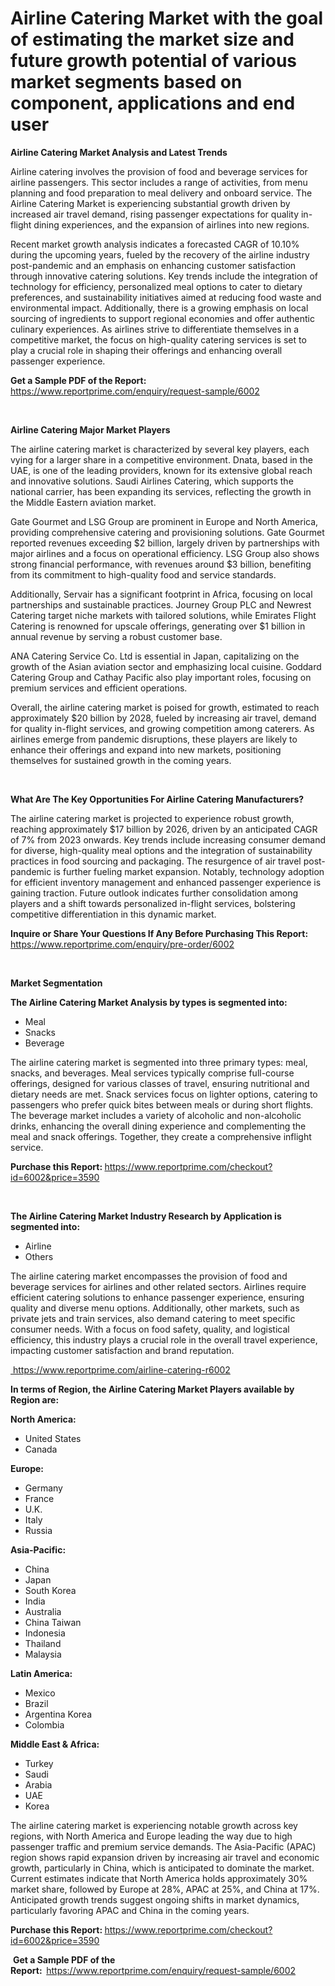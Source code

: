 <p><h1>Airline Catering Market with the goal of estimating the market size and future growth potential of various market segments based on component, applications and end user</h1></p><p><strong>Airline Catering Market Analysis and Latest Trends</strong></p>
<p><p>Airline catering involves the provision of food and beverage services for airline passengers. This sector includes a range of activities, from menu planning and food preparation to meal delivery and onboard service. The Airline Catering Market is experiencing substantial growth driven by increased air travel demand, rising passenger expectations for quality in-flight dining experiences, and the expansion of airlines into new regions.</p><p>Recent market growth analysis indicates a forecasted CAGR of 10.10% during the upcoming years, fueled by the recovery of the airline industry post-pandemic and an emphasis on enhancing customer satisfaction through innovative catering solutions. Key trends include the integration of technology for efficiency, personalized meal options to cater to dietary preferences, and sustainability initiatives aimed at reducing food waste and environmental impact. Additionally, there is a growing emphasis on local sourcing of ingredients to support regional economies and offer authentic culinary experiences. As airlines strive to differentiate themselves in a competitive market, the focus on high-quality catering services is set to play a crucial role in shaping their offerings and enhancing overall passenger experience.</p></p>
<p><strong>Get a Sample PDF of the Report:&nbsp;</strong> <a href="https://www.reportprime.com/enquiry/request-sample/6002?utm_campaign=4542&utm_medium=2&utm_source=Github&utm_content=ia&utm_term=14052025&utm_id=airline-catering">https://www.reportprime.com/enquiry/request-sample/6002</a></p>
<p>&nbsp;</p>
<p><strong>Airline Catering Major Market Players</strong></p>
<p><p>The airline catering market is characterized by several key players, each vying for a larger share in a competitive environment. Dnata, based in the UAE, is one of the leading providers, known for its extensive global reach and innovative solutions. Saudi Airlines Catering, which supports the national carrier, has been expanding its services, reflecting the growth in the Middle Eastern aviation market.</p><p>Gate Gourmet and LSG Group are prominent in Europe and North America, providing comprehensive catering and provisioning solutions. Gate Gourmet reported revenues exceeding $2 billion, largely driven by partnerships with major airlines and a focus on operational efficiency. LSG Group also shows strong financial performance, with revenues around $3 billion, benefiting from its commitment to high-quality food and service standards.</p><p>Additionally, Servair has a significant footprint in Africa, focusing on local partnerships and sustainable practices. Journey Group PLC and Newrest Catering target niche markets with tailored solutions, while Emirates Flight Catering is renowned for upscale offerings, generating over $1 billion in annual revenue by serving a robust customer base.</p><p>ANA Catering Service Co. Ltd is essential in Japan, capitalizing on the growth of the Asian aviation sector and emphasizing local cuisine. Goddard Catering Group and Cathay Pacific also play important roles, focusing on premium services and efficient operations.</p><p>Overall, the airline catering market is poised for growth, estimated to reach approximately $20 billion by 2028, fueled by increasing air travel, demand for quality in-flight services, and growing competition among caterers. As airlines emerge from pandemic disruptions, these players are likely to enhance their offerings and expand into new markets, positioning themselves for sustained growth in the coming years.</p></p>
<p>&nbsp;</p>
<p><strong>What Are The Key Opportunities For Airline Catering Manufacturers?</strong></p>
<p><p>The airline catering market is projected to experience robust growth, reaching approximately $17 billion by 2026, driven by an anticipated CAGR of 7% from 2023 onwards. Key trends include increasing consumer demand for diverse, high-quality meal options and the integration of sustainability practices in food sourcing and packaging. The resurgence of air travel post-pandemic is further fueling market expansion. Notably, technology adoption for efficient inventory management and enhanced passenger experience is gaining traction. Future outlook indicates further consolidation among players and a shift towards personalized in-flight services, bolstering competitive differentiation in this dynamic market.</p></p>
<p><strong>Inquire or Share Your Questions If Any Before Purchasing This Report:</strong> <a href="https://www.reportprime.com/enquiry/pre-order/6002?utm_campaign=4542&utm_medium=2&utm_source=Github&utm_content=ia&utm_term=14052025&utm_id=airline-catering">https://www.reportprime.com/enquiry/pre-order/6002</a></p>
<p>&nbsp;</p>
<p><strong>Market Segmentation</strong></p>
<p><strong>The Airline Catering Market Analysis by types is segmented into:</strong></p>
<p><ul><li>Meal</li><li>Snacks</li><li>Beverage</li></ul></p>
<p><p>The airline catering market is segmented into three primary types: meal, snacks, and beverages. Meal services typically comprise full-course offerings, designed for various classes of travel, ensuring nutritional and dietary needs are met. Snack services focus on lighter options, catering to passengers who prefer quick bites between meals or during short flights. The beverage market includes a variety of alcoholic and non-alcoholic drinks, enhancing the overall dining experience and complementing the meal and snack offerings. Together, they create a comprehensive inflight service.</p></p>
<p><strong>Purchase this Report:&nbsp;</strong><a href="https://www.reportprime.com/checkout?id=6002&price=3590&utm_campaign=4542&utm_medium=2&utm_source=Github&utm_content=ia&utm_term=14052025&utm_id=airline-catering">https://www.reportprime.com/checkout?id=6002&price=3590</a></p>
<p>&nbsp;</p>
<p><strong>The Airline Catering Market Industry Research by Application is segmented into:</strong></p>
<p><ul><li>Airline</li><li>Others</li></ul></p>
<p><p>The airline catering market encompasses the provision of food and beverage services for airlines and other related sectors. Airlines require efficient catering solutions to enhance passenger experience, ensuring quality and diverse menu options. Additionally, other markets, such as private jets and train services, also demand catering to meet specific consumer needs. With a focus on food safety, quality, and logistical efficiency, this industry plays a crucial role in the overall travel experience, impacting customer satisfaction and brand reputation.</p></p>
<p><a href="https://www.reportprime.com/airline-catering-r6002?utm_campaign=4542&utm_medium=2&utm_source=Github&utm_content=ia&utm_term=14052025&utm_id=airline-catering">&nbsp;https://www.reportprime.com/airline-catering-r6002</a></p>
<p><strong>In terms of Region, the Airline Catering Market Players available by Region are:</strong></p>
<p>
    <p> <strong> North America: </strong>
        <ul>
            <li>United States</li>
            <li>Canada</li>
        </ul>
        </p> 
    <p> <strong> Europe: </strong>
        <ul>
            <li>Germany</li>
            <li>France</li>
            <li>U.K.</li>
            <li>Italy</li>
            <li>Russia</li>
        </ul>
        </p> 
    <p> <strong> Asia-Pacific: </strong>
        <ul>
            <li>China</li>
            <li>Japan</li>
            <li>South Korea</li>
            <li>India</li>
            <li>Australia</li>
            <li>China Taiwan</li>
            <li>Indonesia</li>
            <li>Thailand</li>
            <li>Malaysia</li>
        </ul>
        </p> 
    <p> <strong> Latin America: </strong>
        <ul>
            <li>Mexico</li>
            <li>Brazil</li>
            <li>Argentina Korea</li>
            <li>Colombia</li>
        </ul>
        </p> 
    <p> <strong> Middle East & Africa: </strong>
        <ul>
            <li>Turkey</li>
            <li>Saudi</li>
            <li>Arabia</li>
            <li>UAE</li>
            <li>Korea</li>
        </ul>
    </p>
    </p>
<p><p>The airline catering market is experiencing notable growth across key regions, with North America and Europe leading the way due to high passenger traffic and premium service demands. The Asia-Pacific (APAC) region shows rapid expansion driven by increasing air travel and economic growth, particularly in China, which is anticipated to dominate the market. Current estimates indicate that North America holds approximately 30% market share, followed by Europe at 28%, APAC at 25%, and China at 17%. Anticipated growth trends suggest ongoing shifts in market dynamics, particularly favoring APAC and China in the coming years.</p></p>
<p><strong>Purchase this Report: </strong><a href="https://www.reportprime.com/checkout?id=6002&price=3590&utm_campaign=4542&utm_medium=2&utm_source=Github&utm_content=ia&utm_term=14052025&utm_id=airline-catering">https://www.reportprime.com/checkout?id=6002&price=3590</a></p>
<p>&nbsp;<strong>Get a Sample PDF of the Report:&nbsp;&nbsp;</strong><a href="https://www.reportprime.com/enquiry/request-sample/6002?utm_campaign=4542&utm_medium=2&utm_source=Github&utm_content=ia&utm_term=14052025&utm_id=airline-catering">https://www.reportprime.com/enquiry/request-sample/6002</a></p>
<p><strong></strong></p>
<p><p></p><p></p><p></p></p>